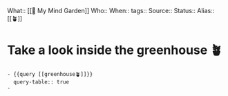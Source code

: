 What:: [[🌳 My Mind Garden]] 
Who::
When::
tags::
Source::
Status::
Alias:: [[🪴]]

# Take a look inside the greenhouse 🪴
	- {{query [[greenhouse🪴]]}}
	  query-table:: true
	-